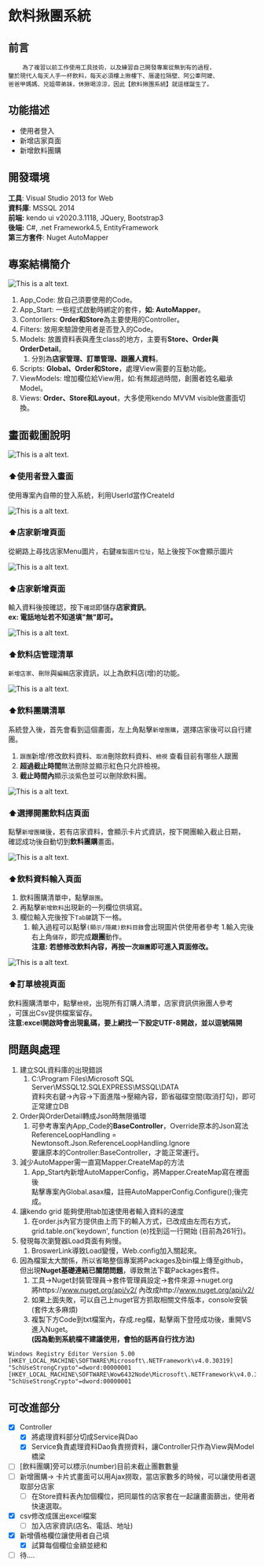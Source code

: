 # 飲料揪團系統

## 前言
        為了複習以前工作使用工具技術，以及練習自己開發專案從無到有的過程，
    鑒於現代人每天人手一杯飲料，每天必須樓上揪樓下、厝邊拉隔壁、阿公牽阿嬤、
    爸爸甲媽媽、兄姐帶弟妹，休揪喝涼涼，因此【飲料揪團系統】就這樣誕生了。

## 功能描述

* 使用者登入
* 新增店家頁面
* 新增飲料團購

## 開發環境
__工具__: Visual Studio 2013 for Web    
__資料庫__: MSSQL 2014  
__前端:__ kendo ui v2020.3.1118,  JQuery, Bootstrap3  
__後端:__ C#, .net Framework4.5, EntityFramework  
__第三方套件__: Nuget AutoMapper

## 專案結構簡介
![This is a alt text.](https://github.com/Chen-Yi-Lun/drinks-git/blob/main/images/projectTree.JPG?raw=true "This is a sample image.")  

1. App_Code: 放自己須要使用的Code。
1. App_Start: 一些程式啟動時綁定的套件，**如: AutoMapper**。
1. Contorllers: **Order和Store**為主要使用的Controller。
1. Filters: 放用來驗證使用者是否登入的Code。
1. Models: 放置資料表與產生class的地方，主要有**Store、Order與OrderDetail**。
    1. 分別為**店家管理、訂單管理、跟團人資料**。
1. Scripts: **Global、Order和Store**，處理View需要的互動功能。
1. ViewModels: 增加欄位給View用，如:有無超過時間，創團者姓名繼承Model。
1. Views: **Order、Store和Layout**，大多使用kendo MVVM visible做畫面切換。  

## 畫面截圖說明
![This is a alt text.](https://github.com/Chen-Yi-Lun/drinks-git/blob/main/images/image.JPG?raw=true "This is a sample image.")  
### ⬆使用者登入畫面  
使用專案內自帶的登入系統，利用UserId當作CreateId  

![This is a alt text.](https://github.com/Chen-Yi-Lun/drinks-git/blob/main/images/addImageURLView.JPG?raw=true "This is a sample image.")  
### ⬆店家新增頁面
從網路上尋找店家Menu圖片，右鍵`複製圖片位址`，貼上後按下`OK`會顯示圖片

![This is a alt text.](https://github.com/Chen-Yi-Lun/drinks-git/blob/main/images/addStoreView.JPG?raw=true "This is a sample image.")  
### ⬆店家新增頁面
輸入資料後按確認，按下`確認`即儲存**店家資訊**。  
**ex: 電話地址若不知道填"無"即可。**  

![This is a alt text.](https://github.com/Chen-Yi-Lun/drinks-git/blob/main/images/storeView.JPG?raw=true "This is a sample image.")  
### ⬆飲料店管理清單  
`新增店家`、`刪除`與`編輯`店家資訊，以上為飲料店(增)的功能。

![This is a alt text.](https://github.com/Chen-Yi-Lun/drinks-git/blob/main/images/groupView.JPG?raw=true "This is a sample image.")  
### ⬆飲料團購清單
系統登入後，首先會看到這個畫面，左上角點擊`新增團購`，選擇店家後可以自行建團。  
1. `跟團`新增/修改飲料資料、`取消`刪除飲料資料、`檢視` 查看目前有哪些人跟團 
1. **超過截止時間**無法刪除並顯示紅色只允許檢視。  
1. **截止時間內**顯示淡紫色並可以刪除飲料團。  

![This is a alt text.](https://github.com/Chen-Yi-Lun/drinks-git/blob/main/images/cardStoreView.JPG?raw=true "This is a sample image.")  
### ⬆選擇開團飲料店頁面
點擊`新增團購`後，若有店家資料，會顯示卡片式資訊，按下開團輸入截止日期，  
確認成功後自動切到**飲料團購**畫面。

![This is a alt text.](https://github.com/Chen-Yi-Lun/drinks-git/blob/main/images/followGroupView.JPG?raw=true "This is a sample image.")  
### ⬆飲料資料輸入頁面
1. 飲料團購清單中，點擊`跟團`。  
1. 再點擊`新增飲料`出現新的一列欄位供填寫。  
1. 欄位輸入完後按下`Tab鍵`跳下一格。
    1. 輸入過程可以點擊`(顯示/隱藏)飲料目錄`會出現圖片供使用者參考
1.輸入完後右上角`儲存`，即完成**跟團**動作。  
**注意: 若想修改飲料內容，再按一次`跟團`即可進入頁面修改。**  

![This is a alt text.](https://github.com/Chen-Yi-Lun/drinks-git/blob/main/images/ordererView.JPG?raw=true "This is a sample image.")  
### ⬆訂單檢視頁面
飲料團購清單中，點擊`檢視`，出現所有訂購人清單，店家資訊供揪團人參考  
，可匯出Csv提供檔案留存。  
**注意:excel開啟時會出現亂碼，要上網找一下設定UTF-8開啟，並以逗號隔開**

## 問題與處理

1. 建立SQL資料庫的出現錯誤  
    1. C:\Program Files\Microsoft SQL Server\MSSQL12.SQLEXPRESS\MSSQL\DATA  
    資料夾右鍵->內容->下面進階->壓縮內容，節省磁碟空間(取消打勾)，即可正常建立DB
1. Order與OrderDetail轉成Json時無限循環
    1. 可參考專案內App_Code的**BaseController**，Override原本的Json寫法  
    ReferenceLoopHandling = Newtonsoft.Json.ReferenceLoopHandling.Ignore  
    要讓原本的Controller:BaseController，才能正常運行。
1. 減少AutoMapper需一直寫Mapper.CreateMap的方法
    1. App_Start內新增AutoMapperConfig，將Mapper.CreateMap寫在裡面後  
  點擊專案內Global.asax檔，註冊AutoMapperConfig.Configure();後完成。
1. 讓kendo grid 能夠使用tab加速使用者輸入資料的速度
    1. 在order.js內官方提供由上而下的輸入方式，已改成由左而右方式，  
    grid.table.on('keydown', function (e)找到這一行開始 (目前為261行)。
1. 發現每次瀏覽器Load頁面有夠慢。
    1. BroswerLink導致Load變慢，Web.config加入<add key="vs:EnableBrowserLink" value="false" />關起來。
1. 因為檔案太大關係，所以省略整個專案將Packages及bin檔上傳至github，  
但出現**Nuget基礎連結已關閉問題**，導致無法下載Packages套件。
    1. 工具->Nuget封裝管理員->套件管理員設定->套件來源->nuget.org  
    將https://www.nuget.org/api/v2/ 內改成http://www.nuget.org/api/v2/
    1. 如果上面失敗，可以自己上nuget官方抓取相關文件版本，console安裝(套件太多麻煩)
    1. 複製下方Code到txt檔案內，存成.reg檔，點擊兩下登陸成功後，重開VS進入Nuget。  
    __(因為動到系統檔不建議使用，會怕的話再自行找方法)__
```
Windows Registry Editor Version 5.00
[HKEY_LOCAL_MACHINE\SOFTWARE\Microsoft\.NETFramework\v4.0.30319]
"SchUseStrongCrypto"=dword:00000001
[HKEY_LOCAL_MACHINE\SOFTWARE\Wow6432Node\Microsoft\.NETFramework\v4.0.30319]
"SchUseStrongCrypto"=dword:00000001
```

## 可改進部分

- [x] Controller
    - [x] 將處理資料部分切成Service與Dao
    - [x] Service負責處理資料Dao負責撈資料，讓Controller只作為View與Model橋梁
- [ ] [飲料團購]旁可以標示(number)目前未截止團數數量
- [ ] 新增團購-> 卡片式畫面可以用Ajax撈取，當店家數多的時候，可以讓使用者選取部分店家
   - [ ] 在Store資料表內加個欄位，把同屬性的店家套在一起讓畫面篩出，使用者快速選取。
- [x] csv修改成匯出excel檔案
   - [ ] 加入店家資訊(店名、電話、地址)
- [x] 新增價格欄位讓使用者自己填
    - [x] 試算每個欄位金額並總和
- [ ] 待....
